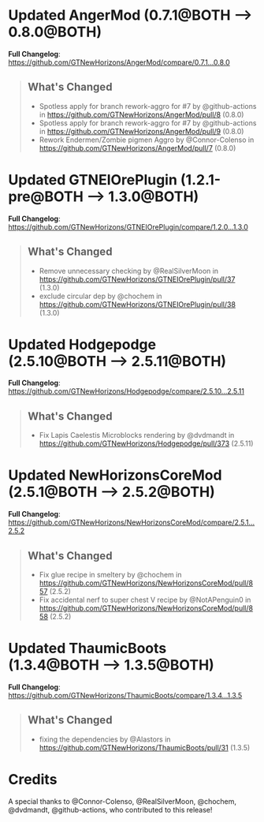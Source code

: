 # Updated AngerMod (0.7.1@BOTH --> 0.8.0@BOTH)
**Full Changelog**: https://github.com/GTNewHorizons/AngerMod/compare/0.7.1...0.8.0
>## What's Changed
> * Spotless apply for branch rework-aggro for #7 by @github-actions in https://github.com/GTNewHorizons/AngerMod/pull/8 (0.8.0)
> * Spotless apply for branch rework-aggro for #7 by @github-actions in https://github.com/GTNewHorizons/AngerMod/pull/9 (0.8.0)
> * Rework Endermen/Zombie pigmen Aggro by @Connor-Colenso in https://github.com/GTNewHorizons/AngerMod/pull/7 (0.8.0)
>

# Updated GTNEIOrePlugin (1.2.1-pre@BOTH --> 1.3.0@BOTH)
**Full Changelog**: https://github.com/GTNewHorizons/GTNEIOrePlugin/compare/1.2.0...1.3.0
>## What's Changed
> * Remove unnecessary checking by @RealSilverMoon in https://github.com/GTNewHorizons/GTNEIOrePlugin/pull/37 (1.3.0)
> * exclude circular dep by @chochem in https://github.com/GTNewHorizons/GTNEIOrePlugin/pull/38 (1.3.0)
>

# Updated Hodgepodge (2.5.10@BOTH --> 2.5.11@BOTH)
**Full Changelog**: https://github.com/GTNewHorizons/Hodgepodge/compare/2.5.10...2.5.11
>## What's Changed
> * Fix Lapis Caelestis Microblocks rendering by @dvdmandt in https://github.com/GTNewHorizons/Hodgepodge/pull/373 (2.5.11)
>

# Updated NewHorizonsCoreMod (2.5.1@BOTH --> 2.5.2@BOTH)
**Full Changelog**: https://github.com/GTNewHorizons/NewHorizonsCoreMod/compare/2.5.1...2.5.2
>## What's Changed
> * Fix glue recipe in smeltery by @chochem in https://github.com/GTNewHorizons/NewHorizonsCoreMod/pull/857 (2.5.2)
> * Fix accidental nerf to super chest V recipe by @NotAPenguin0 in https://github.com/GTNewHorizons/NewHorizonsCoreMod/pull/858 (2.5.2)
>

# Updated ThaumicBoots (1.3.4@BOTH --> 1.3.5@BOTH)
**Full Changelog**: https://github.com/GTNewHorizons/ThaumicBoots/compare/1.3.4...1.3.5
>## What's Changed
> * fixing the dependencies by @Alastors in https://github.com/GTNewHorizons/ThaumicBoots/pull/31 (1.3.5)
>

# Credits
A special thanks to @Connor-Colenso, @RealSilverMoon, @chochem, @dvdmandt, @github-actions, who contributed to this release!
